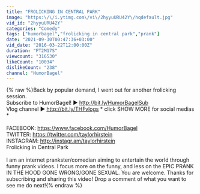 ```yaml
---
title: "FROLICKING IN CENTRAL PARK"
image: "https:\/\/i.ytimg.com\/vi\/2hyyuURU42Y\/hqdefault.jpg"
vid_id: "2hyyuURU42Y"
categories: "Comedy"
tags: ["humorbagel","frolicking in central park","prank"]
date: "2021-09-30T00:47:36+03:00"
vid_date: "2016-03-22T12:00:00Z"
duration: "PT2M17S"
viewcount: "316530"
likeCount: "10034"
dislikeCount: "238"
channel: "HumorBagel"
---
```

{% raw %}Back by popular demand, I went out for another frolicking session.<br />Subscribe to HumorBagel! ► <a rel="nofollow" target="blank" href="http://bit.ly/HumorBagelSub">http://bit.ly/HumorBagelSub</a><br />Vlog channel ► <a rel="nofollow" target="blank" href="http://bit.ly/THFvlogs">http://bit.ly/THFvlogs</a>   * click SHOW MORE for social medias *<br /><br />FACEBOOK: <a rel="nofollow" target="blank" href="https://www.facebook.com/HumorBagel">https://www.facebook.com/HumorBagel</a><br />TWITTER: <a rel="nofollow" target="blank" href="https://twitter.com/taylorhirstein">https://twitter.com/taylorhirstein</a><br />INSTAGRAM: <a rel="nofollow" target="blank" href="http://instagr.am/taylorhirstein">http://instagr.am/taylorhirstein</a><br />Frolicking in Central Park<br /><br />I am an internet prankster/comedian aiming to entertain the world through funny prank videos.  I focus more on the funny, and less on the EPIC PRANK IN THE HOOD GONE WRONG/GONE SEXUAL.  You are welcome.  Thanks for subscribing and sharing this video!  Drop a comment of what you want to see me do next!{% endraw %}
